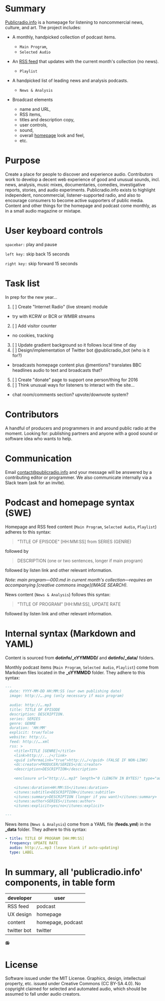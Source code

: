 # Summary
[Publicradio.info](http://www.publicradio.info) is a homepage for listening to noncommercial news, culture, and art. The project includes:

- A monthly, handpicked collection of podcast items.
  - `Main Program`,
  - `Selected Audio`

- An [RSS feed](http://publicradio.info/feed.xml) that updates with the current month's collection (no news).
  - `Playlist`

- A handpicked list of leading news and analysis podcasts.
  - `News & Analysis`

- Broadcast elements 
  - name and URL, 
  - RSS items,
  - titles and description copy,
  - user controls,
  - sound,
  - overall [homepage](http://publicradio.info) look and feel,
  - etc.

# Purpose
Create a place for people to discover and experience audio. Contributors work to develop a decent web experience of good and unusual sounds, incl. news, analysis, music mixes, documentaries, comedies, investigative reports, stories, and audio experiments. Publicradio.info exists to highlight independent, noncommercial, listener-supported radio, and also to encourage consumers to become active supporters of public media. Content and other things for the homepage and podcast come monthly, as in a small audio magazine or mixtape.

# User keyboard controls
`spacebar:` play and pause

`left key:` skip back 15 seconds

`right key:` skip forward 15 seconds

# Task list
In prep for the new year...

1. [ ] Create "Internet Radio" (live stream) module
  - try with KCRW or BCR or WMBR streams
2. [ ] Add visitor counter
  - no cookies, tracking
3. [ ] Update gradient background so it follows local time of day
4. [ ] Design/implementation of Twitter bot @publicradio_bot (who is it for?)
  - broadcasts homepage content plus @mentions? translates BBC headlines audio to text and broadcasts that?
5. [ ] Create "donate" page to support one person/thing for 2016
6. [ ] Think unusual ways for listeners to interact with the site...
  - chat room/comments section? upvote/downvote system?

# Contributors
A handful of producers and programmers in and around public radio at the moment. Looking for: publishing partners and anyone with a good sound or software idea who wants to help.

# Communication
Email contact@publicradio.info and your message will be answered by a contributing editor or programmer. We also communicate internally via a Slack team (ask for an invite).

# Podcast and homepage syntax (SWE)

Homepage and RSS feed content (`Main Program`, `Selected Audio`, `Playlist`) adheres to this syntax:

> "TITLE OF EPISODE" [HH:MM:SS] from SERIES (GENRE)

 followed by
 
> DESCRIPTION (one or two sentences, longer if main program)

 followed by listen link and other relevant information.

*Note: main program—000.md in current month's collection—requires an accompanying [creative commons image](IMAGE SEARCH).*

News content (`News & Analysis`) follows this syntax:
> "TITLE OF PROGRAM" [HH:MM:SS], UPDATE RATE
 
 followed by listen link and other relevant information.

# Internal syntax (Markdown and YAML)
Content is sourced from **dotinfo/_cYYMMDD/** and **dotinfo/_data/** folders.

Monthly podcast items (`Main Program`, `Selected Audio`, `Playlist`) come from Markdown files located in the **_cYYMMDD** folder. They adhere to this syntax:

```Markdown
---
  date: YYYY-MM-DD HH:MM:SS (our own publishing date)
  image: http://….png (only necessary if main program)
  
  audio: http://….mp3
  title: TITLE OF EPISODE
  description: DESCRIPTION.
  series: SERIES
  genre: GENRE
  duration: 'HH:MM'
  explicit: true/false
  website: http://…
  feed: http://….xml
  rss: >
    <title>TITLE [GENRE]</title>
    <link>http://.../</link>
    <guid isPermaLink="true">http://…/</guid> (FALSE IF NON-LINK)
    <dc:creator>PRODUCER/SERIES</dc:creator>
    <description>DESCRIPTION</description>
  
    <enclosure url="http://….mp3" length="0 (LENGTH IN BYTES)" type="audio/mpeg" />
  
    <itunes:duration>HH:MM:SS</itunes:duration>
    <itunes:subtitle>DESCRIPTION</itunes:subtitle>
    <itunes:summary>DESCRIPTION (longer if you want)</itunes:summary>
    <itunes:author>SERIES</itunes:author>
    <itunes:explicit>yes/no</itunes:explicit>

---
```

News items (`News & Analysis`) come from a YAML file (**feeds.yml**) in the **_data** folder. They adhere to this syntax:

```YAML
- title: TITLE OF PROGRAM [HH:MM:SS]
  frequency: UPDATE RATE
  audio: http://….mp3 (leave blank if auto-updating)
  type: LABEL
```

# In summary, all 'publicradio.info' components, in table form

| developer            | user              |
| -------------------- | ----------------- |
| RSS feed             | podcast           |
| UX design            | homepage          |
| content              | homepage, podcast |             
| twitter bot          | twitter           |

:radio:

# License
Software issued under the MIT License. Graphics, design, intellectual property, etc. issued under Creative Commons (CC BY-SA 4.0). No copyright claimed for selected and automated audio, which should be assumed to fall under audio creators.
